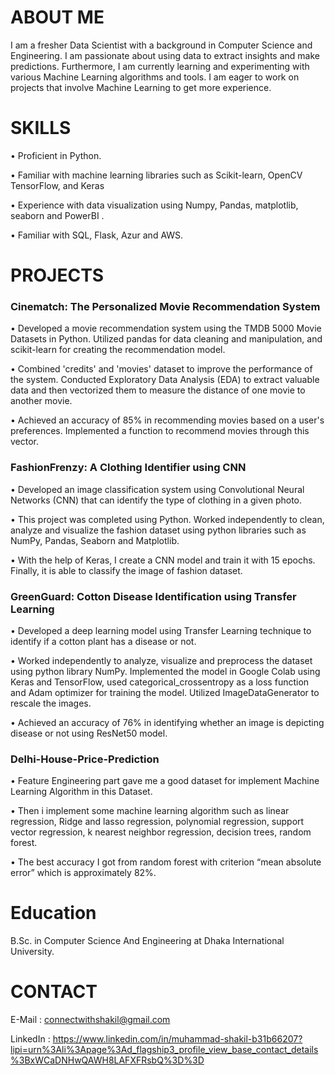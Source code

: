 # ABOUT ME

I am a fresher Data Scientist with a background in Computer Science and Engineering. I am passionate about using data to extract insights and make predictions. Furthermore, I am currently learning and experimenting with  various Machine Learning algorithms and tools. I am eager to work on projects that involve Machine Learning to get more experience.



# SKILLS

•	Proficient in Python.

•	Familiar with machine learning libraries such as Scikit-learn, OpenCV TensorFlow, and Keras

•	Experience with data visualization using Numpy, Pandas, matplotlib, seaborn and PowerBI .

•	Familiar with SQL, Flask, Azur and AWS.


# PROJECTS

### Cinematch: The Personalized Movie Recommendation System

• Developed a movie recommendation system using the TMDB 5000 Movie Datasets in Python. Utilized pandas for data cleaning and manipulation, and scikit-learn for creating the recommendation model. 

• Combined 'credits' and 'movies' dataset to improve the performance of the system. Conducted Exploratory Data Analysis (EDA) to extract valuable data and then vectorized them to measure the distance of one movie to another movie. 

• Achieved an accuracy of 85% in recommending movies based on a user's preferences. Implemented a function to recommend movies through this vector. 

### FashionFrenzy: A Clothing Identifier using CNN

• Developed an image classification system using Convolutional Neural Networks (CNN) that can identify the type of clothing in a given photo. 

• This project was completed using Python. Worked independently to clean, analyze and visualize the fashion dataset using python libraries such as NumPy, Pandas, Seaborn and Matplotlib. 

• With the help of Keras, I create a CNN model and train it with 15 epochs. Finally, it is able to classify the image of fashion dataset.

### GreenGuard: Cotton Disease Identification using Transfer Learning 

• Developed a deep learning model using Transfer Learning technique to identify if a cotton plant has a disease or not.

• Worked independently to analyze, visualize and preprocess the dataset using python library NumPy. Implemented the model in Google Colab using Keras and TensorFlow, used categorical_crossentropy as a loss function and Adam optimizer for training the model. Utilized ImageDataGenerator to rescale the images. 

• Achieved an accuracy of 76% in identifying whether an image is depicting disease or not using ResNet50 model. 

### Delhi-House-Price-Prediction

•	 Feature Engineering part gave me a good dataset for implement Machine Learning Algorithm in this Dataset.

•	Then i implement some machine learning algorithm such as linear regression, Ridge and lasso regression, polynomial regression, support vector regression, k nearest neighbor regression, decision trees, random forest.

•	The best accuracy I got from random forest   with criterion “mean absolute error”  which is approximately 82%.

# Education

B.Sc. in Computer Science And Engineering at Dhaka International University.

# CONTACT

E-Mail : connectwithshakil@gmail.com

LinkedIn : https://www.linkedin.com/in/muhammad-shakil-b31b66207?lipi=urn%3Ali%3Apage%3Ad_flagship3_profile_view_base_contact_details%3BxWCaDNHwQAWH8LAFXFRsbQ%3D%3D

